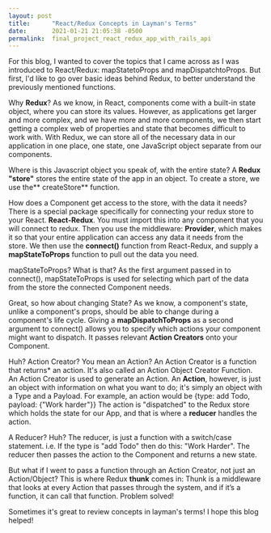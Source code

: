 ```yaml
---
layout: post
title:      "React/Redux Concepts in Layman's Terms"
date:       2021-01-21 21:05:38 -0500
permalink:  final_project_react_redux_app_with_rails_api
---
```



For this blog, I wanted to cover the topics that I came across as I was introduced to React/Redux: mapStatetoProps and mapDispatchtoProps. But first, l'd like to go over basic ideas behind Redux, to better understand the previously mentioned functions.

Why **Redux**?
As we know, in React, components come with a built-in state object, where you can store its values. However, as applications get larger and more complex, and we have more and more components, we then start getting a complex web of properties and state that becomes difficult to work with. With Redux, we can store all of the necessary data in our application in one place, one state, one JavaScript object separate from our components.

Where is this Javascript object you speak of, with the entire state?
A **Redux "store"** stores the entire state of the app in an object. To create a store, we use the** createStore** function.

How does a Component get access to the store, with the data it needs?
There is a special package specifically for connecting your redux store to your React. **React-Redux**.  You must import this into any component that you will connect to redux. Then you use the middleware:  **Provider**, which makes it so that your entire application can access any data it needs from the store. We then use the **connect()** function from React-Redux, and supply a **mapStateToProps** function to pull out the data you need.

mapStateToProps? What is that?
As the first argument passed in to connect(), mapStateToProps is used for selecting which part of the data from the store the connected Component needs.

Great, so how about changing State?
As we know, a component's state, unlike a component's props, should be able to change during a component's life cycle. Giving a **mapDispatchToProps** as a second argument to connect() allows you to specify which actions your component might want to dispatch. It passes relevant **Action Creators** onto your Component. 

Huh? Action Creator? You mean an Action? 
An Action Creator is a function that returns* an action. It's also called an Action Object Creator Function. An Action Creator is used to generate an Action. An **Action**, however, is just an object with information on what you want to do; it's simply an object with a Type and a Payload. For example, an action would be {type: add Todo, payload: {"Work harder"}} The action is "dispatched" to the Redux store which holds the state for our App, and that is where a **reducer**  handles the action. 

A Reducer? Huh?
The reducer, is just a function with a switch/case statement. i.e. If the type is "add Todo" then do this: "Work Harder". The reducer then passes the action to the Component and returns a new state.

But what if I went to pass a function through an Action Creator, not just an Action/Object?
This is where Redux **thunk** comes in: Thunk is a middleware that looks at every Action that passes through the system, and if it’s a function, it can call that function. Problem solved!


Sometimes it's great to review concepts in layman's terms! I hope this blog helped! 











